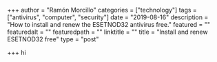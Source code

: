 +++
author = "Ramón Morcillo"
categories = ["technology"]
tags = ["antivirus", "computer", "security"]
date = "2019-08-16"
description = "How to install and renew the ESETNOD32 antivirus free."
featured = ""
featuredalt = ""
featuredpath = ""
linktitle = ""
title = "Install and renew ESETNOD32 free"
type = "post"

+++
hi